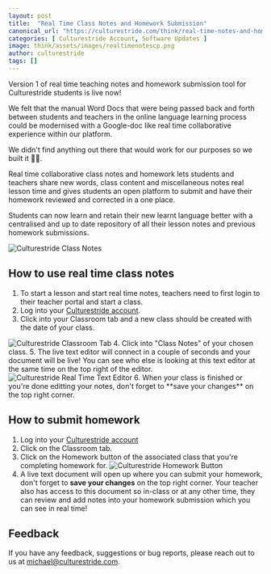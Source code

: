 ```yaml
---
layout: post
title:  "Real Time Class Notes and Homework Submission"
canonical_url: "https://culturestride.com/think/real-time-notes-and-homework"
categories: [ Culturestride Account, Software Updates ]
image: think/assets/images/realtimenotescp.png
author: culturestride
tags: []
---
```

Version 1 of real time teaching notes and homework submission tool for Culturestride students is live now!

We felt that the manual Word Docs that were being passed back and forth between students and teachers in the online language learning process could be modernised with a Google-doc like real time collaborative experience within our platform.

We didn't find anything out there that would work for our purposes so we built it 🤷‍♀️.

Real time collaborative class notes and homework lets students and teachers share new words, class content and miscellaneous notes real lesson time and gives students an open platform to submit and have their homework reviewed and corrected in a one place.

Students can now learn and retain their new learnt language better with a centralised and up to date repository of all their lesson notes and previous homework submissions. 

<span style="text-align:center">
<img style="max-height:500px" src="../../think/assets/images/classnotes1.jpg" alt="Culturestride Class Notes"/>
</span>

## How to use real time class notes

1. To start a lesson and start real time notes, teachers need to first login to their teacher portal and start a class.
2. Log into your [Culturestride account](https://culturestride.com/login).
3. Click into your Classroom tab and a new class should be created with the date of your class.
 <span style="text-align:center">
 <img style="max-height:500px" src="../../think/assets/images/classnotes2.jpg" alt="Culturestride Classroom Tab"/>
 </span>
4. Click into "Class Notes" of your chosen class.
5. The live text editor will connect in a couple of seconds and your document will be live! You can see who else is looking at this text editor at the same time on the top right of the editor.
    <span style="text-align:center">
    <img style="max-height:500px" src="../../think/assets/images/classnotes3.jpg" alt="Culturestride Real Time Text Editor"/>
    </span>
6. When your class is finished or you're done editting your notes, don't forget to **save your changes** on the top right corner.

## How to submit homework
1. Log into your [Culturestride account](https://culturestride.com/login)
2. Click on the Classroom tab.
3. Click on the Homework button of the associated class that you're completing homework for.
    <span style="text-align:center">
    <img style="max-height:500px" src="../../think/assets/images/classnotes4.jpg" alt="Culturestride Homework Button"/>
    </span>
4. A live text document will open up where you can submit your homework, don't forget to **save your changes** on the top right corner. Your teacher also has access to this document so in-class or at any other time, they can review and add notes into your homework submission which you can see in real time!

## Feedback
If you have any feedback, suggestions or bug reports, please reach out to us at [michael@culturestride.com](mailto:michael@culturestride.com).